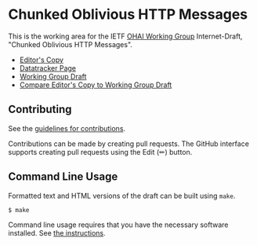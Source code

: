 # Chunked Oblivious HTTP Messages

This is the working area for the IETF [OHAI Working Group](https://datatracker.ietf.org/wg/ohai/documents/) Internet-Draft, "Chunked Oblivious HTTP Messages".

* [Editor's Copy](https://ietf-wg-ohai.github.io/draft-ohai-chunked-ohttp/#go.draft-ietf-ohai-chunked-ohttp.html)
* [Datatracker Page](https://datatracker.ietf.org/doc/draft-ietf-ohai-chunked-ohttp)
* [Working Group Draft](https://datatracker.ietf.org/doc/html/draft-ietf-ohai-chunked-ohttp)
* [Compare Editor's Copy to Working Group Draft](https://ietf-wg-ohai.github.io/draft-ohai-chunked-ohttp/#go.draft-ietf-ohai-chunked-ohttp.diff)


## Contributing

See the
[guidelines for contributions](https://github.com/tfpauly/draft-ohai-chunked-ohttp/blob/main/CONTRIBUTING.md).

Contributions can be made by creating pull requests.
The GitHub interface supports creating pull requests using the Edit (✏) button.


## Command Line Usage

Formatted text and HTML versions of the draft can be built using `make`.

```sh
$ make
```

Command line usage requires that you have the necessary software installed.  See
[the instructions](https://github.com/martinthomson/i-d-template/blob/main/doc/SETUP.md).

